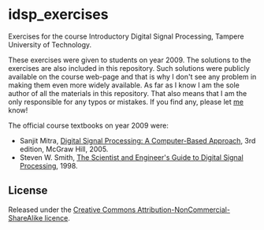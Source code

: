 idsp_exercises
==============

Exercises for the course Introductory Digital Signal Processing, Tampere University of Technology. 

These exercises were given to students on year 2009. The solutions to the exercises are also included 
in this repository. Such solutions were publicly available on the course web-page and that is why 
I don't see any problem in making them even more widely available. As far as I know I am the sole 
author of all the materials in this repository. That also means that I am the only responsible for any
 typos or mistakes. If you find any, please let [me](mailto:g@germangh.com) know!

The official course textbooks on year 2009 were:

* Sanjit Mitra, [Digital Signal Processing: A Computer-Based Approach][book1], 3rd edition, McGraw Hill, 2005. 
* Steven W. Smith, [The Scientist and Engineer's Guide to Digital Signal Processing][book2], 1998.


[book1]: http://highered.mcgraw-hill.com/sites/0072865466/
[book2]: http://www.dspguide.com/pdfbook.htm


## License

Released under the [Creative Commons Attribution-NonCommercial-ShareAlike licence][licence].

[licence]: http://creativecommons.org/licenses/by-nc-sa/3.0/